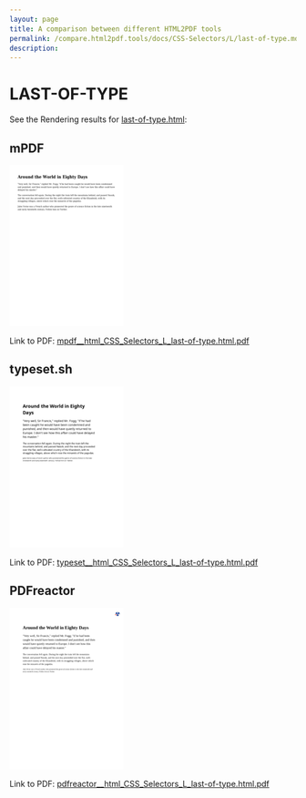 ```yaml
---
layout: page
title: A comparison between different HTML2PDF tools
permalink: /compare.html2pdf.tools/docs/CSS-Selectors/L/last-of-type.md
description: 
---
```


# LAST-OF-TYPE

See the Rendering results for [last-of-type.html](/html/CSS%20Selectors/L/last-of-type.html):

## mPDF
![](mpdf__html_CSS_Selectors_L_last-of-type.html.png) 

Link to PDF: [mpdf__html_CSS_Selectors_L_last-of-type.html.pdf](mpdf__html_CSS_Selectors_L_last-of-type.html.pdf)

## typeset.sh
![](typeset__html_CSS_Selectors_L_last-of-type.html.png) 

Link to PDF: [typeset__html_CSS_Selectors_L_last-of-type.html.pdf](typeset__html_CSS_Selectors_L_last-of-type.html.pdf)

## PDFreactor
![](pdfreactor__html_CSS_Selectors_L_last-of-type.html.png) 

Link to PDF: [pdfreactor__html_CSS_Selectors_L_last-of-type.html.pdf](pdfreactor__html_CSS_Selectors_L_last-of-type.html.pdf)
